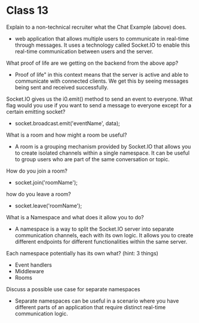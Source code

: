 # Class 13

Explain to a non-technical recruiter what the Chat Example (above) does.

- web application that allows multiple users to communicate in real-time through messages. It uses a technology called Socket.IO to enable this real-time communication between users and the server.

What proof of life are we getting on the backend from the above app?

- Proof of life" in this context means that the server is active and able to communicate with connected clients. We get this by seeing messages being sent and received successfully.

Socket.IO gives us the i0.emit() method to send an event to everyone. What flag would you use if you want to send a message to everyone except for a certain emitting socket?

- socket.broadcast.emit('eventName', data);

What is a room and how might a room be useful?

- A room is a grouping mechanism provided by Socket.IO that allows you to create isolated channels within a single namespace. It can be useful to group users who are part of the same conversation or topic.

How do you join a room?

- socket.join('roomName');

how do you leave a room?

- socket.leave('roomName');

What is a Namespace and what does it allow you to do?

- A namespace is a way to split the Socket.IO server into separate communication channels, each with its own logic. It allows you to create different endpoints for different functionalities within the same server.

Each namespace potentially has its own what? (hint: 3 things)

- Event handlers
- Middleware
- Rooms

Discuss a possible use case for separate namespaces

- Separate namespaces can be useful in a scenario where you have different parts of an application that require distinct real-time communication logic.
